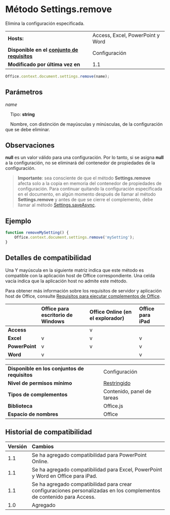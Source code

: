 

# <a name="settings.remove-method"></a>Método Settings.remove
Elimina la configuración especificada.

|||
|:-----|:-----|
|**Hosts:**|Access, Excel, PowerPoint y Word|
|**Disponible en el [conjunto de requisitos](../../docs/overview/specify-office-hosts-and-api-requirements.md)**|Configuración|
|**Modificado por última vez en**|1.1|

```js
Office.context.document.settings.remove(name);
```


## <a name="parameters"></a>Parámetros



_name_<br/>
&nbsp;&nbsp;&nbsp;&nbsp;Tipo: **string**

&nbsp;&nbsp;&nbsp;&nbsp;Nombre, con distinción de mayúsculas y minúsculas, de la configuración que se debe eliminar.

    



## <a name="remarks"></a>Observaciones

 **null** es un valor válido para una configuración. Por lo tanto, si se asigna **null** a la configuración, no se eliminará del contenedor de propiedades de la configuración.


 >**Importante**: sea consciente de que el método **Settings.remove** afecta solo a la copia en memoria del contenedor de propiedades de configuración. Para continuar quitando la configuración especificada en el documento, en algún momento después de llamar al método **Settings.remove** y antes de que se cierre el complemento, debe llamar al método [Settings.saveAsync](../../reference/shared/settings.saveasync.md).


## <a name="example"></a>Ejemplo




```js
function removeMySetting() {
    Office.context.document.settings.remove('mySetting');
}
```




## <a name="support-details"></a>Detalles de compatibilidad


Una Y mayúscula en la siguiente matriz indica que este método es compatible con la aplicación host de Office correspondiente. Una celda vacía indica que la aplicación host no admite este método.

Para obtener más información sobre los requisitos de servidor y aplicación host de Office, consulte [Requisitos para ejecutar complementos de Office](../../docs/overview/requirements-for-running-office-add-ins.md).



||**Office para escritorio de Windows**|**Office Online (en el explorador)**|**Office para iPad**|
|:-----|:-----|:-----|:-----|
|**Access**||v||
|**Excel**|v|v|v|
|**PowerPoint**|v|v|v|
|**Word**|v||v|

|||
|:-----|:-----|
|**Disponible en los conjuntos de requisitos**|Configuración|
|**Nivel de permisos mínimo**|[Restringido](../../docs/develop/requesting-permissions-for-api-use-in-content-and-task-pane-add-ins.md)|
|**Tipos de complementos**|Contenido, panel de tareas|
|**Biblioteca**|Office.js|
|**Espacio de nombres**|Office|

## <a name="support-history"></a>Historial de compatibilidad




|**Versión**|**Cambios**|
|:-----|:-----|
|1.1|Se ha agregado compatibilidad para PowerPoint Online.|
|1.1|Se ha agregado compatibilidad para Excel, PowerPoint y Word en Office para iPad.|
|1.1|Se ha agregado compatibilidad para crear configuraciones personalizadas en los complementos de contenido para Access.|
|1.0|Agregado|
